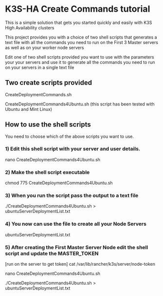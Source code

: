# K3S-HA Create Commands tutorial
This is a simple solution that gets you started quickly and easily with K3S High Availability clusters

This project provides you with a choice of two shell scripts that generates a text file with all the commands you need to run on the First 3 Master servers as well as on your worker node servers

Edit one of two shell scripts provided you want to use with the parameters your your servers and use it to generate all the commands you need to run on your servers in a single text file


## Two create scripts provided

CreateDeploymentCommands.sh

CreateDeploymentCommands4Ubuntu.sh (this script has been tested with Ubuntu and Mint Linux)


## How to use the shell scripts
You need to choose which of the above scripts you want to use. 

### 1) Edit this shell script with your server and user details.
nano CreateDeploymentCommands4Ubuntu.sh

### 2) Make the shell script executable
chmod 775 CreateDeploymentCommands4Ubuntu.sh

### 3) When you run the script pass the output to a text file
./CreateDeploymentCommands4Ubuntu.sh > ubuntuServerDeploymentList.txt

### 4) You now can use the file to create all your Node Servers
ubuntuServerDeploymentList.txt

### 5) After creating the First Master Server Node edit the shell script and update the MASTER_TOKEN  
[run on the server to get token] cat /var/lib/rancher/k3s/server/node-token

nano CreateDeploymentCommands4Ubuntu.sh

./CreateDeploymentCommands4Ubuntu.sh > ubuntuServerDeploymentList.txt
